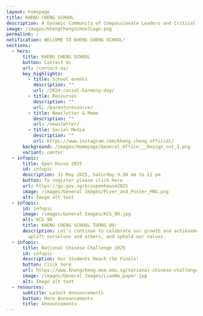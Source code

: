```yaml
---
layout: homepage
title: KHENG CHENG SCHOOL
description: A Dynamic Community of Compassionate Leaders and Critical Thinkers.
image: /images/KhengChengSchoolLogo.png
permalink: /
notification: WELCOME TO KHENG CHENG SCHOOL!
sections:
  - hero:
      title: KHENG CHENG SCHOOL
      button: Contact Us
      url: /contact-us/
      key_highlights:
        - title: School events
          description: ""
          url: /2024-racial-harmony-day/
        - title: Resources
          description: ""
          url: /parentsresource/
        - title: Newsletter & Memo
          description: ""
          url: /newsletter/
        - title: Social Media
          description: ""
          url: https://www.instagram.com/kheng.cheng.official/
      background: /images/Homepage/General_Office___Design_cut_3.png
      variant: center
  - infopic:
      title: Open House 2025
      id: infopic
      description: 31 May 2025, Saturday 9.30 am to 12 pm
      button: To register please click here
      url: https://go.gov.sg/kcsopenhouse2025
      image: /images/General Images/FLyer_and_Poster_PNG.png
      alt: Image alt text
  - infopic:
      id: infopic
      image: /images/General Images/KCS_98.jpg
      alt: KCS 98
      title: KHENG CHENG SCHOOL TURNS 98!
      description: Let’s continue to celebrate our growth and achievements as we
        uplift ourselves and others, and uphold our values.
  - infopic:
      title: National Chinese Challenge 2025
      id: infopic
      description: Our Students Reach the Finals!
      button: Click here
      url: https://www.khengcheng.moe.edu.sg/national-chinese-challenge-2025/
      image: /images/General Images/LianHe_paper.jpg
      alt: Image alt text
  - resources:
      subtitle: Latest Announcements
      button: More Announcements
      title: Announcements
---
```

